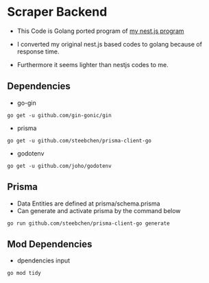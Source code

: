 # Scraper Backend

- This Code is Golang ported program of [my nest.js program](https://github.com/donghquinn/tech_news_backend)

- I converted my original nest.js based codes to golang because of response time.

- Furthermore it seems lighter than nestjs codes to me.

## Dependencies

- go-gin

```shell
go get -u github.com/gin-gonic/gin
```

- prisma

```shell
go get -u github.com/steebchen/prisma-client-go
```

- godotenv

```shell
go get -u github.com/joho/godotenv
```

## Prisma

- Data Entities are defined at prisma/schema.prisma
- Can generate and activate prisma by the command below

```shell
go run github.com/steebchen/prisma-client-go generate
```

## Mod Dependencies

- dpendencies input

```shell
go mod tidy
```
